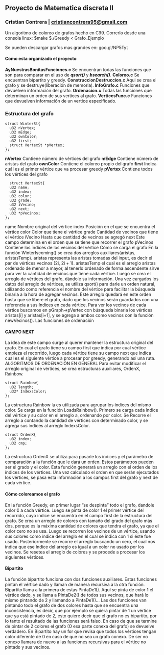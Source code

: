 ## Proyecto de Matematica discreta II

###  Cristian Contrera | cristiancontrera95@gmail.com

Un algoritmo de coloreo de grafos hecho en C99.
Correrlo desde una consola linux:
$make
$./Greedy < Grafo_Ejemplo

Se pueden descargar grafos mas grandes en:
goo.gl/NP5Tyt


#### Como esta organizado el proyecto
**AyNuestrasBonitasFunciones.c** Se encuentran todas las funciones que son para comparar en el uso de ***qsort()*** y ***bsearch()***.
**Coloreo.c** Se encuentran bipartito y greedy.
**ConstruccionDestruccion.c** Aqui se crea el grafo y se destruye(liberación de memoria).
**InfoGrafo.c** Funciones que devuelven información del grafo.
**Ordenacion.c** Todas las funciones que determinan un orden de sus vertices al grafo.
**VerticesFunc.c** Funciones que devuelven información de un vertice especificado.
### Estructura del grafo
```
struct WinterSt{
  u32 nVertex;
  u32 mEdge;
  u32 ownColor;
  u32 first;
  struct VertexSt *pVertex;
};
```
**nVertex** Contiene número de vértices del grafo
**mEdge** Contiene número de aristas del grafo
**ownColor** Contiene el coloreo propio del grafo
**first** Indica cuál es el primer vértice que va procesar greedy
**pVertex** Contiene todos los vértices del grafo
```
  struct VertexSt{
  u32 name;
  u32 index;
  u32 color;
  u32 grade;
  u32 iVecino;
  u32 next;
  u32 *pVecinos;
};
```
name Nombre original del vértice
index Posición en el que se encuentra el vértice
color Color que tiene el vértice
grade Cantidad de vecinos que tiene el vértice
iVecino Hasta que cantidad de vecinos se agregó
next Este campo determina en el orden que se tiene que recorrer el grafo
pVecinos Contiene los índices de los vecinos del vértice
Cómo se carga el grafo
En la función WinterIscoming() se crea dos arreglos auxiliares(aristas, aristasTemp). aristas representa las aristas tomadas del input, es decir el par de vértices vecinos (2i, 2i + 1). aristasTemp el cual es el arreglo aristas ordenado de menor a mayor, al tenerlo ordenado de forma ascendente sirve para ver la cantidad de vecinos que tiene cada vértice.
Luego se crea el arreglo de vértices del grafo, dándole su información. Una vez cargados los datos del arreglo de vértices, se utiliza qsort() para darle un orden natural, utilizando como referencia el nombre del vértice para facilitar la búsqueda binaria a la hora de agregar vecinos. Este arreglo quedará en este orden hasta que se libere el grafo, dado que los vecinos serán guardados con una referencia a sus índices en cada vértice.
Para ver los vecinos de cada vértice buscamos en pGraph->pVertex con búsqueda binaria los vértices aristas[i] y aristas[i+1], y se agrega a ambos como vecinos con la función newVecinos().
Las funciones de ordenación
#### CAMPO NEXT
La idea de este campo surge al querer mantener la estructura original del grafo. En cual el grafo tiene su campo first que indica por cual vértice empieza el recorrido, luego cada vértice tiene su campo next que indica cual es el siguiente vértice a procesar por greedy, generando así una ruta.
ALGORITMOS DE ORDENACIÓN EN GENERAL
Para evitar modificar el arreglo original de vértices, se crea estructuras auxiliares, OrdenX, Rainbow.
```
struct Rainbow{
  u32 length;
  u32* IndexsColor;
};
```
La estructura Rainbow la es utilizada para agrupar los índices del mismo color.
Se carga en la función LoadsRainbow(). Primero se carga cada índice del vértice y su color en el arreglo a, ordenando por color. Se Recorre el arreglo a contando la cantidad de vértices con determinado color, y se agrega sus índices al arreglo IndexsColor.
```
struct OrdenX{
  u32 index;
  u32 cmp;
};
```
La estructura OrdenX se utiliza para pasarle los índices y el parámetro de comparación a la función que le dará un orden. Estos parámetros pueden ser el grado y el color. Esta función generará un arreglo con el orden de los índices de los vértices.
Una vez calculado el orden en que serán ejecutados los vértices, se pasa esta información a los campos first del grafo y next de cada vértice.
#### Cómo coloreamos el grafo
En la función Greedy, en primer lugar “se despinta” todo el grafo, dandole color 0 a cada vértice. Luego se pinta de color 1 el primer vértice del recorrido, cuyo índice se encuentra en el campo first de la estructura del grafo. Se crea un arreglo de colores con tamaño del grado del grafo más dos, porque es la máxima cantidad de colores que tendra el grafo, ya que el color cero no se usa. Luego se recorren los vecinos de un vértice, usando sus colores como índice del arreglo en el cual se indica con 1 si éste fue usado. Posteriormente se recorre el arreglo buscando un cero, el cual nos indica que ese índice del arreglo es igual a un color no usado por los vecinos. Se resetea el arreglo de colores y se procede a procesar los siguientes vértices.

#### Bipartito
La función bipartito funciona con dos funciones auxiliares. Estas funciones pintan el vértice dado y llaman de manera recursiva a la otra función. Bipartito llama a la primera de estas PintaDe1(). Aquí se pinta de color 1 el vértice dado, y se llama a PintaDe2() de todos sus vecinos, que hará lo mismo pintando de 2 y llamando a PintaDe1()… Las dos funciones van pintando todo el grafo de dos colores hasta que se encuentra una inconsistencia, es decir, que por ejemplo se quiera pintar de 1 un vértice que ya está pintado de 2, esto quiere decir que el grafo no es bipartito, por lo tanto el resultado de las funciones será falso. En caso de que se termine de pintar de 2 colores el grafo (O esa parte conexa del grafo) se devuelve verdadero. En Bipartito hay un for que revisa que todos los vértices tengan color diferente de 0 en caso de que no sea un grafo conexo. De ser no conexo llamara de nuevo a las funciones recursivas para el vértice no pintado y sus vecinos.
